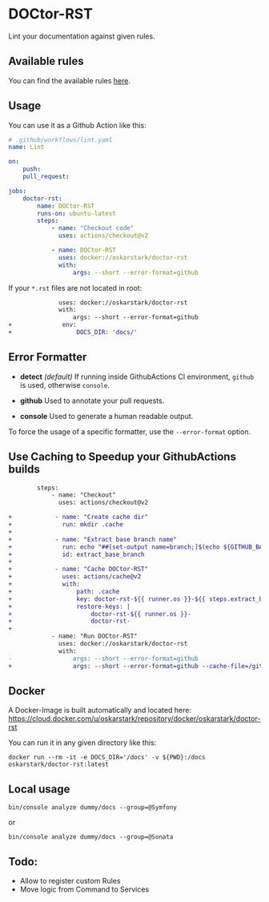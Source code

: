 DOCtor-RST
==========

Lint your documentation against given rules.

Available rules
---------------

You can find the available rules [here](docs/rules.md).

Usage
-----

You can use it as a Github Action like this:
```yaml
# .github/workflows/lint.yaml
name: Lint

on:
    push:
    pull_request:

jobs:
    doctor-rst:
        name: DOCtor-RST
        runs-on: ubuntu-latest
        steps:
            - name: "Checkout code"
              uses: actions/checkout@v2

            - name: DOCtor-RST
              uses: docker://oskarstark/doctor-rst
              with:
                  args: --short --error-format=github
```

If your `*.rst` files are not located in root:
```diff
              uses: docker://oskarstark/doctor-rst
              with:
                  args: --short --error-format=github
+              env:
+                  DOCS_DIR: 'docs/'
```

Error Formatter
---------------

* **detect** _(default)_ If running inside GithubActions CI environment, `github` is used, otherwise `console`.

* **github** Used to annotate your pull requests.

* **console** Used to generate a human readable output.

To force the usage of a specific formatter, use the `--error-format` option.

Use Caching to Speedup your GithubActions builds
----------------------------------

```diff
        steps:
            - name: "Checkout"
              uses: actions/checkout@v2

+            - name: "Create cache dir"
+              run: mkdir .cache
+
+            - name: "Extract base branch name"
+              run: echo "##[set-output name=branch;]$(echo ${GITHUB_BASE_REF:=${GITHUB_REF##*/}})"
+              id: extract_base_branch
+
+            - name: "Cache DOCtor-RST"
+              uses: actions/cache@v2
+              with:
+                  path: .cache
+                  key: doctor-rst-${{ runner.os }}-${{ steps.extract_base_branch.outputs.branch }}
+                  restore-keys: |
+                      doctor-rst-${{ runner.os }}-
+                      doctor-rst-   
+
            - name: "Run DOCtor-RST"
              uses: docker://oskarstark/doctor-rst
              with:
-                 args: --short --error-format=github
+                 args: --short --error-format=github --cache-file=/github/workspace/.cache/doctor-rst.cache
```

Docker
------

A Docker-Image is built automatically and located here:
https://cloud.docker.com/u/oskarstark/repository/docker/oskarstark/doctor-rst

You can run it in any given directory like this:

`docker run --rm -it -e DOCS_DIR='/docs' -v ${PWD}:/docs  oskarstark/doctor-rst:latest`

Local usage
-----------

`bin/console analyze dummy/docs --group=@Symfony`

or

`bin/console analyze dummy/docs --group=@Sonata`

Todo:
-----

* Allow to register custom Rules
* Move logic from Command to Services
